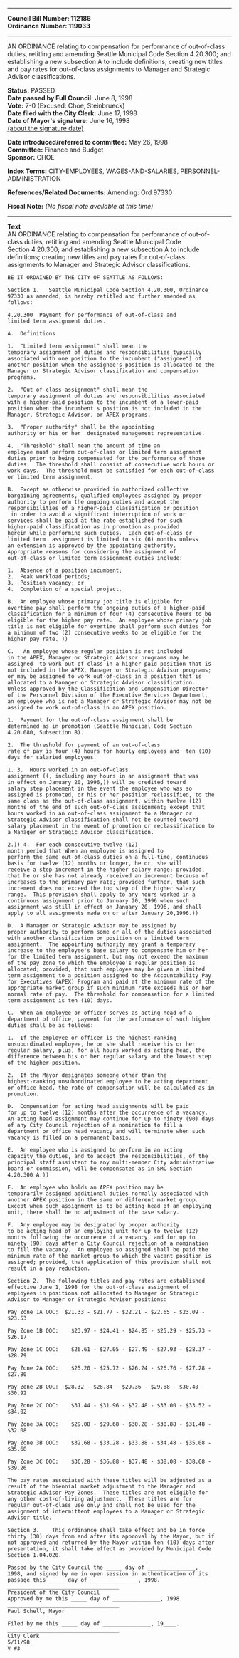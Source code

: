 * * * * *  
  
**Council Bill Number: [](#h0)[](#h2)112186**   
**Ordinance Number: 119033**  
  
* * * * *  
  
AN ORDINANCE relating to compensation for performance of out-of-class duties, retitling and amending Seattle Municipal Code Section 4.20.300; and establishing a new subsection A to include definitions; creating new titles and pay rates for out-of-class assignments to Manager and Strategic Advisor classifications.  
  
**Status:** PASSED   
**Date passed by Full Council:** June 8, 1998   
**Vote:** 7-0 (Excused: Choe, Steinbrueck)   
**Date filed with the City Clerk:** June 17, 1998   
**Date of Mayor's signature:** June 16, 1998   
[(about the signature date)](/~public/approvaldate.htm)   
  
  
**Date introduced/referred to committee:** May 26, 1998   
**Committee:** Finance and Budget   
**Sponsor:** CHOE   
  
**Index Terms:** CITY-EMPLOYEES, WAGES-AND-SALARIES, PERSONNEL-ADMINISTRATION  
  
**References/Related Documents:** Amending: Ord 97330  
  
**Fiscal Note:** *(No fiscal note available at this time)*  
  
* * * * *  
  
**Text**  
    AN ORDINANCE relating to compensation for performance of out-of-  
    class duties, retitling and amending Seattle Municipal Code  
    Section 4.20.300; and establishing a new subsection A to include  
    definitions;  creating new titles and pay rates for out-of-class  
    assignments to Manager and Strategic Advisor classifications.  
  
    BE IT ORDAINED BY THE CITY OF SEATTLE AS FOLLOWS:  
  
    Section 1.   Seattle Municipal Code Section 4.20.300, Ordinance  
    97330 as amended, is hereby retitled and further amended as  
    follows:  
  
    4.20.300  Payment for performance of out-of-class and  
    limited term assignment duties.  
  
    A.  Definitions  
  
    1.  "Limited term assignment" shall mean the  
    temporary assignment of duties and responsibilities typically  
    associated with one position to the incumbent ("assignee") of  
    another position when the assignee's position is allocated to the  
    Manager or Strategic Advisor classification and compensation  
    programs.  
  
    2.  "Out-of-class assignment" shall mean the  
    temporary assignment of duties and responsibilities associated  
    with a higher-paid position to the incumbent of a lower-paid  
    position when the incumbent's position is not included in the  
    Manager, Strategic Advisor, or APEX programs.  
  
    3.  "Proper authority" shall be the appointing  
    authority or his or her  designated management representative.  
  
    4.  "Threshold" shall mean the amount of time an  
    employee must perform out-of-class or limited term assignment  
    duties prior to being compensated for the performance of those  
    duties.  The threshold shall consist of consecutive work hours or  
    work days.  The threshold must be satisfied for each out-of-class  
    or limited term assignment.  
  
    B.  Except as otherwise provided in authorized collective  
    bargaining agreements, qualified employees assigned by proper  
    authority to perform the ongoing duties and accept the  
    responsibilities of a higher-paid classification or position  
     in order to avoid a significant interruption of work or  
    services shall be paid at the rate established for such  
    higher-paid classification as in promotion as provided  
    herein while performing such duties.  Each out-of-class or  
    limited term  assignment is limited to six (6) months unless  
    an extension is approved by the appointing authority.  
    Appropriate reasons for considering the assignment of  
    out-of-class or limited term assignment duties include:  
  
    1.  Absence of a position incumbent;  
    2.  Peak workload periods;  
    3.  Position vacancy; or  
    4.  Completion of a special project.  
  
    B.  An employee whose primary job title is eligible for  
    overtime pay shall perform the ongoing duties of a higher-paid  
    classification for a minimum of four (4) consecutive hours to be  
    eligible for the higher pay rate.  An employee whose primary job  
    title is not eligible for overtime shall perform such duties for  
    a minimum of two (2) consecutive weeks to be eligible for the  
    higher pay rate. ))  
  
    C.   An employee whose regular position is not included  
    in the APEX, Manager or Strategic Advisor programs may be  
    assigned  to work out-of-class in a higher-paid position that is  
    not included in the APEX, Manager or Strategic Advisor programs;  
    or may be assigned to work out-of-class in a position that is  
    allocated to a Manager or Strategic Advisor classification.  
    Unless approved by the Classification and Compensation Director  
    of the Personnel Division of the Executive Services Department,  
    an employee who is not a Manager or Strategic Advisor may not be  
    assigned to work out-of-class in an APEX position.    
  
    1.  Payment for the out-of-class assignment shall be  
    determined as in promotion (Seattle Municipal Code Section  
    4.20.080, Subsection B).  
  
    2.  The threshold for payment of an out-of-class  
    rate of pay is four (4) hours for hourly employees and  ten (10)  
    days for salaried employees.  
  
    1. 3.  Hours worked in an out-of-class  
    assignment ((, including any hours in an assignment that was  
    in effect on January 20, 1996,)) will be credited toward  
    salary step placement in the event the employee who was so  
    assigned is promoted, or his or her position reclassified, to the  
    same class as the out-of-class assignment, within twelve (12)  
    months of the end of such out-of-class assignment; except that  
    hours worked in an out-of-class assignment to a Manager or  
    Strategic Advisor classification shall not be counted toward  
    salary placement in the event of promotion or reclassification to  
    a Manager or Strategic Advisor classification.  
  
    2.)) 4.  For each consecutive twelve (12)  
    month period that When an employee is assigned to  
    perform the same out-of-class duties on a full-time, continuous  
    basis for twelve (12) months or longer, he or  she will  
    receive a step increment in the higher salary range; provided,  
    that he or she has not already received an increment because of  
    increases to the primary pay rate; provided further, that such  
    increment does not exceed the top step of the higher salary  
    range.  This provision shall apply to any hours worked in a  
    continuous assignment prior to January 20, 1996 when such  
    assignment was still in effect on January 20, 1996, and shall  
    apply to all assignments made on or after January 20,1996.))  
  
    D.  A Manager or Strategic Advisor may be assigned by  
    proper authority to perform some or all of the duties associated  
    with another classification or position on a limited term  
    assignment.  The appointing authority may grant a temporary  
    increase to the employee's base salary to compensate him or her  
    for the limited term assignment, but may not exceed the maximum  
    of the pay zone to which the employee's regular position is  
    allocated; provided, that such employee may be given a limited  
    term assignment to a position assigned to the Accountability Pay  
    for Executives (APEX) Program and paid at the minimum rate of the  
    appropriate market group if such minimum rate exceeds his or her  
    normal rate of pay.  The threshold for compensation for a limited  
    term assignment is ten (10) days.  
  
    C.  When an employee or officer serves as acting head of a  
    department of office, payment for the performance of such higher  
    duties shall be as follows:  
  
    1.  If the employee or officer is the highest-ranking  
    unsubordinated employee, he or she shall receive his or her  
    regular salary, plus, for all hours worked as acting head, the  
    difference between his or her regular salary and the lowest step  
    of the higher position.  
  
    2.  If the Mayor designates someone other than the  
    highest-ranking unsubordinated employee to be acting department  
    or office head, the rate of compensation will be calculated as in  
    promotion.  
  
    D.  Compensation for acting head assignments will be paid  
    for up to twelve (12) months after the occurrence of a vacancy.  
    An acting head assignment may continue for up to ninety (90) days  
    of any City Council rejection of a nomination to fill a  
    department or office head vacancy and will terminate when such  
    vacancy is filled on a permanent basis.  
  
    E.  An employee who is assigned to perform in an acting  
    capacity the duties, and to accept the responsibilities, of the  
    principal staff assistant to any multi-member City administrative  
    board or commission, will be compensated as in SMC Section  
    4.20.300 A.))  
  
    E.  An employee who holds an APEX position may be  
    temporarily assigned additional duties normally associated with  
    another APEX position in the same or different market group.  
    Except when such assignment is to be acting head of an employing  
    unit, there shall be no adjustment of the base salary.    
  
    F.  Any employee may be designated by proper authority  
    to be acting head of an employing unit for up to twelve (12)  
    months following the occurrence of a vacancy, and for up to  
    ninety (90) days after a City Council rejection of a nomination  
    to fill the vacancy.  An employee so assigned shall be paid the  
    minimum rate of the market group to which the vacant position is  
    assigned; provided, that application of this provision shall not  
    result in a pay reduction.  
  
    Section 2.  The following titles and pay rates are established  
    effective June 1, 1998 for the out-of-class assignment of  
    employees in positions not allocated to Manager or Strategic  
    Advisor to Manager or Strategic Advisor positions:  
  
    Pay Zone 1A OOC:  $21.33 - $21.77 - $22.21 - $22.65 - $23.09 -  
    $23.53  
  
    Pay Zone 1B OOC:    $23.97 - $24.41 - $24.85 - $25.29 - $25.73 -  
    $26.17  
  
    Pay Zone 1C OOC:    $26.61 - $27.05 - $27.49 - $27.93 - $28.37 -  
    $28.79  
  
    Pay Zone 2A OOC:    $25.20 - $25.72 - $26.24 - $26.76 - $27.28 -  
    $27.80  
  
    Pay Zone 2B OOC:  $28.32 - $28.84 - $29.36 - $29.88 - $30.40 -  
    $30.92  
  
    Pay Zone 2C OOC:    $31.44 - $31.96 - $32.48 - $33.00 - $33.52 -  
    $34.02  
  
    Pay Zone 3A OOC:    $29.08 - $29.68 - $30.28 - $30.88 - $31.48 -  
    $32.08  
  
    Pay Zone 3B OOC:    $32.68 - $33.28 - $33.88 - $34.48 - $35.08 -  
    $35.68  
  
    Pay Zone 3C OOC:    $36.28 - $36.88 - $37.48 - $38.08 - $38.68 -  
    $39.26  
  
    The pay rates associated with these titles will be adjusted as a  
    result of the biennial market adjustment to the Manager and  
    Strategic Advisor Pay Zones.  These titles are not eligible for  
    any other cost-of-living adjustment.  These titles are for  
    regular out-of-class use only and shall not be used for the  
    assignment of intermittent employees to a Manager or Strategic  
    Advisor title.  
  
    Section 3.    This ordinance shall take effect and be in force  
    thirty (30) days from and after its approval by the Mayor, but if  
    not approved and returned by the Mayor within ten (10) days after  
    presentation, it shall take effect as provided by Municipal Code  
    Section 1.04.020.  
  
    Passed by the City Council the _____ day of _______________,  
    1998, and signed by me in open session in authentication of its  
    passage this _____ day of _______________, 1998.  
    ___________________________________  
    President of the City Council  
    Approved by me this _____ day of _______________, 1998.  
    ___________________________________  
    Paul Schell, Mayor  
  
    Filed by me this _____ day of _______________, 19____.  
    ___________________________________  
    City Clerk  
    5/11/98  
    V #3  
